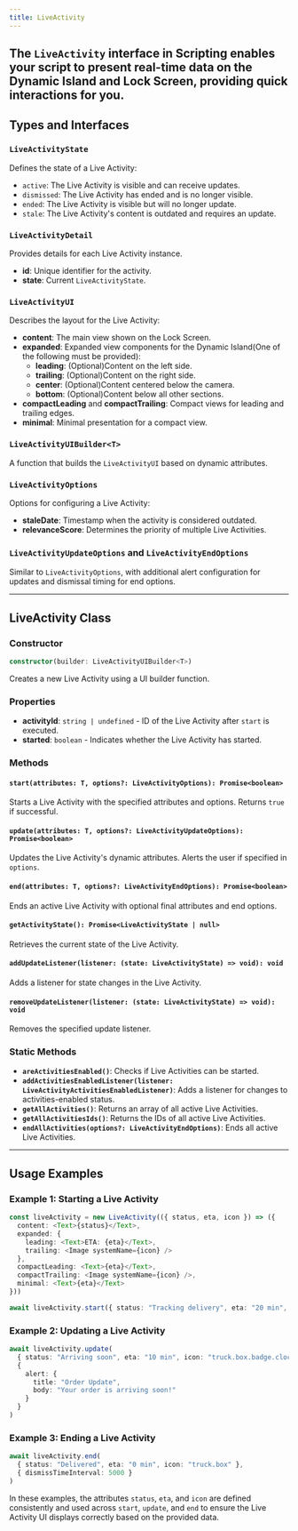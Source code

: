 ```yaml
---
title: LiveActivity
---
```


The `LiveActivity` interface in Scripting enables your script to present real-time data on the Dynamic Island and Lock Screen, providing quick interactions for you.
---

## Types and Interfaces

### `LiveActivityState`
Defines the state of a Live Activity:
- `active`: The Live Activity is visible and can receive updates.
- `dismissed`: The Live Activity has ended and is no longer visible.
- `ended`: The Live Activity is visible but will no longer update.
- `stale`: The Live Activity's content is outdated and requires an update.

### `LiveActivityDetail`
Provides details for each Live Activity instance.
- **id**: Unique identifier for the activity.
- **state**: Current `LiveActivityState`.

### `LiveActivityUI`
Describes the layout for the Live Activity:
- **content**: The main view shown on the Lock Screen.
- **expanded**: Expanded view components for the Dynamic Island(One of the following must be provided):
  - **leading**: (Optional)Content on the left side.
  - **trailing**: (Optional)Content on the right side.
  - **center**: (Optional)Content centered below the camera.
  - **bottom**: (Optional)Content below all other sections.
- **compactLeading** and **compactTrailing**: Compact views for leading and trailing edges.
- **minimal**: Minimal presentation for a compact view.

### `LiveActivityUIBuilder<T>`
A function that builds the `LiveActivityUI` based on dynamic attributes.

### `LiveActivityOptions`
Options for configuring a Live Activity:
- **staleDate**: Timestamp when the activity is considered outdated.
- **relevanceScore**: Determines the priority of multiple Live Activities.

### `LiveActivityUpdateOptions` and `LiveActivityEndOptions`
Similar to `LiveActivityOptions`, with additional alert configuration for updates and dismissal timing for end options.

---

## LiveActivity Class

### Constructor

```typescript
constructor(builder: LiveActivityUIBuilder<T>)
```
Creates a new Live Activity using a UI builder function.

### Properties

- **activityId**: `string | undefined` - ID of the Live Activity after `start` is executed.
- **started**: `boolean` - Indicates whether the Live Activity has started.

### Methods

#### `start(attributes: T, options?: LiveActivityOptions): Promise<boolean>`
Starts a Live Activity with the specified attributes and options. Returns `true` if successful.

#### `update(attributes: T, options?: LiveActivityUpdateOptions): Promise<boolean>`
Updates the Live Activity's dynamic attributes. Alerts the user if specified in `options`.

#### `end(attributes: T, options?: LiveActivityEndOptions): Promise<boolean>`
Ends an active Live Activity with optional final attributes and end options.

#### `getActivityState(): Promise<LiveActivityState | null>`
Retrieves the current state of the Live Activity.

#### `addUpdateListener(listener: (state: LiveActivityState) => void): void`
Adds a listener for state changes in the Live Activity.

#### `removeUpdateListener(listener: (state: LiveActivityState) => void): void`
Removes the specified update listener.

### Static Methods

- **`areActivitiesEnabled()`**: Checks if Live Activities can be started.
- **`addActivitiesEnabledListener(listener: LiveActivityActivitiesEnabledListener)`**: Adds a listener for changes to activities-enabled status.
- **`getAllActivities()`**: Returns an array of all active Live Activities.
- **`getAllActivitiesIds()`**: Returns the IDs of all active Live Activities.
- **`endAllActivities(options?: LiveActivityEndOptions)`**: Ends all active Live Activities.

---

## Usage Examples

### Example 1: Starting a Live Activity

```typescript
const liveActivity = new LiveActivity(({ status, eta, icon }) => ({
  content: <Text>{status}</Text>,
  expanded: {
    leading: <Text>ETA: {eta}</Text>,
    trailing: <Image systemName={icon} />
  },
  compactLeading: <Text>{eta}</Text>,
  compactTrailing: <Image systemName={icon} />,
  minimal: <Text>{eta}</Text>
}))

await liveActivity.start({ status: "Tracking delivery", eta: "20 min", icon: "truck.box.badge.clock" })
```

### Example 2: Updating a Live Activity

```typescript
await liveActivity.update(
  { status: "Arriving soon", eta: "10 min", icon: "truck.box.badge.clock" },
  {
    alert: {
      title: "Order Update",
      body: "Your order is arriving soon!"
    }
  }
)
```

### Example 3: Ending a Live Activity

```typescript
await liveActivity.end(
  { status: "Delivered", eta: "0 min", icon: "truck.box" },
  { dismissTimeInterval: 5000 }
)
```

In these examples, the attributes `status`, `eta`, and `icon` are defined consistently and used across `start`, `update`, and `end` to ensure the Live Activity UI displays correctly based on the provided data.
